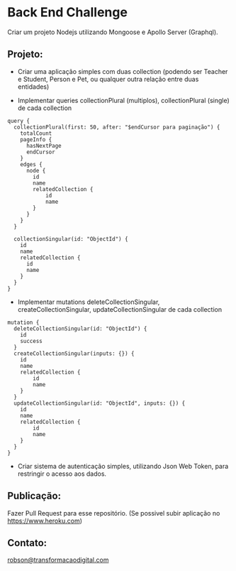 # Back End Challenge

Criar um projeto Nodejs utilizando Mongoose e Apollo Server (Graphql).


## Projeto:

* Criar uma aplicação simples com duas collection (podendo ser Teacher e Student, Person e Pet, ou qualquer outra relação entre duas entidades)

* Implementar queries collectionPlural (multiplos), collectionPlural (single) de cada collection

```
query {
  collectionPlural(first: 50, after: "$endCursor para paginação") {
    totalCount
    pageInfo {
      hasNextPage
      endCursor
    }
    edges {
      node {
        id
        name
        relatedCollection {
            id
            name
        }
      }
    }
  }
  
  collectionSingular(id: "ObjectId") {
    id
    name
    relatedCollection {
      id
      name
    }
  }
}
```

* Implementar mutations deleteCollectionSingular, createCollectionSingular, updateCollectionSingular de cada collection
```
mutation {
  deleteCollectionSingular(id: "ObjectId") {
    id
    success
  }
  createCollectionSingular(inputs: {}) {
    id
    name
    relatedCollection {
        id
        name
    }
  }
  updateCollectionSingular(id: "ObjectId", inputs: {}) {
    id
    name
    relatedCollection {
        id
        name
    }
  }
}
```

* Criar sistema de autenticação simples, utilizando Json Web Token, para restringir o acesso aos dados.

## Publicação:

Fazer Pull Request para esse repositório. (Se possivel subir aplicação no https://www.heroku.com)

## Contato:
robson@transformacaodigital.com

